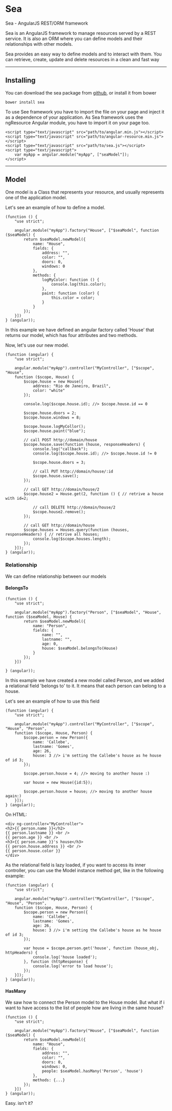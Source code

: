 # Sea

Sea - AngularJS REST/ORM framework

Sea is an AngularJS framework to manage resources served by a REST service. It is also an ORM where you can define models and their relationships with other models.

Sea provides an easy way to define models and to interact with them. You can retrieve, create, update and delete resources in a clean and fast way

***

## Installing

You can download the sea package from [github](https://github.com/callebedrums/sea), or install it from bower

	bower install sea

To use See framework you have to import the file on your page and inject it as a dependence of your application.
As Sea framework uses the ngResource Angular module, you have to import it on your page too.

	<script type="text/javascript" src="path/to/angular.min.js"></script>
	<script type="text/javascript" src="path/to/angular-resource.min.js"></script>
	<script type="text/javascript" src="path/to/sea.js"></script>
	<script type="text/javascript">
		var myApp = angular.module("myApp", ["seaModel"]);
	</script>

***

## Model

One model is a Class that represents your resource, and usually represents one of the application model.

Let's see an example of how to define a model.

	(function () {
		"use strict";
		
		angular.module("myApp").factory("House", ["$seaModel", function ($seaModel) {
		    return $seaModel.newModel({
		        name: "House",
		        fields: {
		            address: "",
		            color: "",
		            doors: 0,
		            windows: 0
		        },
		        methods: {
		            logMyColor: function () {
		                console.log(this.color);
		            },
		            paint: function (color) {
		                this.color = color;
		            }
		        }
		    });
		}])
	} (angular));
	
In this example we have defined an angular factory called 'House' that returns our model, which has four attributes and two methods.

Now, let's use our new model.

	(function (angular) {
		"use strict";
		
		angular.module("myApp").controller("MyController", ["$scope", "House",
		function ($scope, House) {
		    $scope.house = new House({
		        address: "Rio de Janeiro, Brazil",
		        color: "white"
		    });
		    
		    console.log($scope.house.id); //> $scope.house.id == 0
		    
		    $scope.house.doors = 2;
		    $scope.house.windows = 8;
		    
		    $scope.house.logMyCollor();
		    $scope.house.paint("blue");
		    
		    // call POST http://domain/house
		    $scope.house.save(function (house, responseHeaders) {
		        console.log("callback");
		        console.log($scope.house.id); //> $scope.house.id != 0
		        
		        $scope.house.doors = 3;
		        
		        // call PUT http://domain/house/:id
		        $scope.house.save();
		    });
		    
		    // call GET http://domain/house/2
		    $scope.house2 = House.get(2, function () { // retrive a house with id=2;
		    
		        // call DELETE http://domain/house/2
		        $scope.house2.remove();
		    }); 
		    
		    // call GET http://domain/house
		    $scope.houses = Houses.query(function (houses, responseHeaders) { // retrive all houses;
		        console.log($scope.houses.length);
		    }); 
		}]);
	} (angular));

### Relationship

We can define relationship between our models

#### BelongsTo

	(function () {
		"use strict";
		
		angular.module("myApp").factory("Person", ["$seaModel", "House", function ($seaModel, House) {
		    return $seaModel.newModel({
		        name: "Person",
		        fields: {
		            name: "",
		            lastname: "",
		            age: 0,
		            house: $seaModel.belongsTo(House)
		        }
		    });
		}])
		
	} (angular));
	
In this example we have created a new model called Person, and we added a relational field 'belongs to' to it. It means that each person can belong to a house.

Let's see an example of how to use this field

	(function (angular) {
		"use strict";
		
		angular.module("myApp").controller("MyController", ["$scope", "House", "Person",
		function ($scope, House, Person) {
		    $scope.person = new Person({
		    	name: 'Callebe',
		    	lastname: 'Gomes',
		    	age: 26,
		    	house: 3 //> i'm setting the Callebe's house as he house of id 3;
		    }); 
		    
		    $scope.person.house = 4; //> moving to another house :)
		    
		    var house = new House({id:5});
		    
		    $scope.person.house = house; //> moving to another house again:)
		}]);
	} (angular));

On HTML:

	<div ng-controller="MyController">
	<h2>{{ person.name }}</h2>
	{{ person.lastname }} <br />
	{{ person.age }} <br />
	<h3>{{ person.name }}'s house</h3>
	{{ person.house.address }} <br />
	{{ person.house.color }}
	</div>

As the relational field is lazy loaded, if you want to access its inner controller, you can use the Model instance method get, like in the following example:

	(function (angular) {
		"use strict";
		
		angular.module("myApp").controller("MyController", ["$scope", "House", "Person",
		function ($scope, House, Person) {
		    $scope.person = new Person({
		    	name: 'Callebe',
		    	lastname: 'Gomes',
		    	age: 26,
		    	house: 3 //> i'm setting the Callebe's house as he house of id 3;
		    }); 
		    
		    var house = $scope.person.get('house', function (house_obj, httpHeaders) {
		    	console.log('house loaded');
		    }, function (httpResponse) {
		    	console.log('error to load house');
		    });
		}]);
	} (angular));
	
#### HasMany

We saw how to connect the Person model to the House model. But what if i want to have access to the list of people how are living in the same house?

	(function () {
		"use strict";
		
		angular.module("myApp").factory("House", ["$seaModel", function ($seaModel) {
		    return $seaModel.newModel({
		        name: "House",
		        fields: {
		            address: "",
		            color: "",
		            doors: 0,
		            windows: 0,
		            people: $seaModel.hasMany('Person', 'house')
		        },
		        methods: {...}
		    });
		}])
	} (angular));
	
Easy. isn't it?

